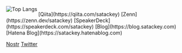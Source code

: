 <picture>
  <source media="(prefers-color-scheme: dark)" srcset="https://github-readme-stats.vercel.app/api/top-langs/?username=satackey&langs_count=10&layout=compact&theme=dark">
  <source media="(prefers-color-scheme: light)" srcset="https://github-readme-stats.vercel.app/api/top-langs/?username=satackey&langs_count=10&layout=compact&theme=default">
  <img alt="Top Langs" align="left" src="https://github-readme-stats.vercel.app/api/top-langs/?username=satackey&langs_count=10&layout=compact&theme=default">
</picture>
<p>

</p>
<p>
  [Qiita](https://qiita.com/satackey)
  [Zenn](https://zenn.dev/satackey)
  [SpeakerDeck](https://speakerdeck.com/satackey)
  [Blog](https://blog.satackey.com)
  [Hatena Blog](https://satackey.hatenablog.com)

  [Nostr](https://iris.to/satackey) [Twitter](https://twitter.com/satakenkoki)
</p>
